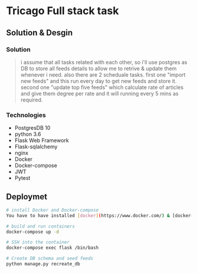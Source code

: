# Tricago Full stack task

## Solution & Desgin

### Solution
> i assume that all tasks related with each other, so i'll use postgres as DB to
store all feeds details to allow me to retrive & update them whenever i need.
also there are 2 scheduale tasks.
first one "import new feeds" and this run every day to get new feeds and store it.
second one "update top five feeds" which calculate rate of articles and give them degree per rate
and it will running every 5 mins as required.

### Technologies
- PostgresDB 10
- python 3.6
- Flask Web Framework
- Flask-sqlalchemy
- nginx
- Docker
- Docker-compose
- JWT
- Pytest

## Deploymet
```bash
# install Docker and Docker-compose
You have to have installed [docker](https://www.docker.com/) & [docker-compose](https://docs.docker.com/compose/install/) in other to make it work.

# build and run containers
docker-compose up -d

# SSH into the container
docker-compose exec flask /bin/bash

# Create DB schema and seed feeds
python manage.py recreate_db
